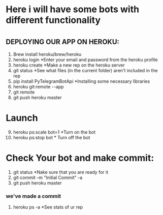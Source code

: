 # Here i will have some bots with different functionality

#
## DEPLOYING OUR APP ON HEROKU:
1) Brew install heroku/brew/heroku
2) heroku login *Enter your email and password from the heroku profile
3) heroku create *Make a new rep on the heroku server
4) git status *See what files (in the current folder) aren't included in the rep 
5) pip install PyTelegramBotApi  *Installing some necessary libraries 
6) heroku git:remote --app  <NAME OF UR REP>
7) git remote
8) git push heroku master 
# Launch 
9) heroku ps:scale bot=1 *Turn on the bot
10) heroku ps:stop bot * Turn off the bot

# Check Your bot and make commit:
1) git status *Nake sure that you are ready for it
2) git commit -m "Initial Commit" -a
3) git push heroku master
### we've made a commit
1) heroku ps -a <REP NAME HERE> *See stats of ur rep
